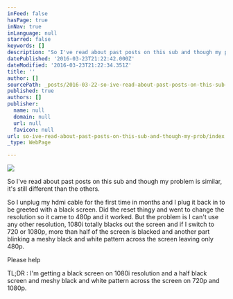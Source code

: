 ```yaml
---
inFeed: false
hasPage: true
inNav: true
inLanguage: null
starred: false
keywords: []
description: "So I've read about past posts on this sub and though my problem is similar, it's still different than the others."
datePublished: '2016-03-23T21:22:42.000Z'
dateModified: '2016-03-23T21:22:34.351Z'
title: ''
author: []
sourcePath: _posts/2016-03-22-so-ive-read-about-past-posts-on-this-sub-and-though-my-prob.md
published: true
authors: []
publisher:
  name: null
  domain: null
  url: null
  favicon: null
url: so-ive-read-about-past-posts-on-this-sub-and-though-my-prob/index.html
_type: WebPage

---
```

![](https://the-grid-user-content.s3-us-west-2.amazonaws.com/cf6f9297-2564-49b6-a33e-0d9b7597d370.jpg)

So I've read about past posts on this sub and though my problem is similar, it's still different than the others.

So I unplug my hdmi cable for the first time in months and I plug it back in to be greeted with a black screen. Did the reset thingy and went to change the resolution so it came to 480p and it worked. But the problem is I can't use any other resolution, 1080i totally blacks out the screen and if I switch to 720 or 1080p, more than half of the screen is blacked and another part blinking a meshy black and white pattern across the screen leaving only 480p.

Please help

TL;DR : I'm getting a black screen on 1080i resolution and a half black screen and meshy black and white pattern across the screen on 720p and 1080p.